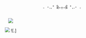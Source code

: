                                                       - ⁺‧₊˚ ཐི⋆♱⋆ཋྀ ˚₊‧⁺ - 
<p align="center">
<img src="https://i.pinimg.com/736x/14/07/a1/1407a1f46e54b158399cc1bc0b16f960.jpg"/>
</p>
<p align="center"

![](https://komarev.com/ghpvc/?username=moonzydustt&color=e7199a&label=☆+prof+views+) ![.]
